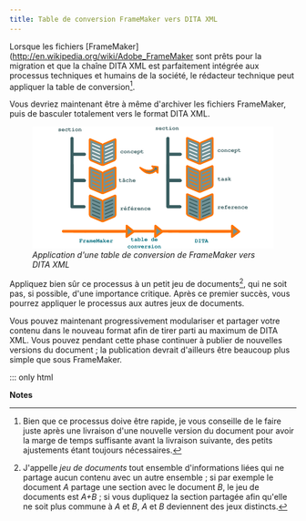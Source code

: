 ```yaml
---
title: Table de conversion FrameMaker vers DITA XML
---
```


Lorsque les fichiers
\[FrameMaker\](<http://en.wikipedia.org/wiki/Adobe_FrameMaker> sont
prêts pour la migration et que la chaîne DITA XML est parfaitement
intégrée aux processus techniques et humains de la société, le rédacteur
technique peut appliquer la table de conversion[^1].

Vous devriez maintenant être à même d\'archiver les fichiers FrameMaker,
puis de basculer totalement vers le format DITA XML.

<figure>
<img src="graphics/dita-migration.svg"
alt="graphics/dita-migration.svg" />
<figcaption><em>Application d'une table de conversion de FrameMaker vers
DITA XML</em></figcaption>
</figure>

Appliquez bien sûr ce processus à un petit jeu de documents[^2], qui ne
soit pas, si possible, d\'une importance critique. Après ce premier
succès, vous pourrez appliquer le processus aux autres jeux de
documents.

Vous pouvez maintenant progressivement modulariser et partager votre
contenu dans le nouveau format afin de tirer parti au maximum de DITA
XML. Vous pouvez pendant cette phase continuer à publier de nouvelles
versions du document ; la publication devrait d\'ailleurs être beaucoup
plus simple que sous FrameMaker.

::: only
html

**Notes**


[^1]: Bien que ce processus doive être rapide, je vous conseille de le
    faire juste après une livraison d\'une nouvelle version du document
    pour avoir la marge de temps suffisante avant la livraison suivante,
    des petits ajustements étant toujours nécessaires.

[^2]: J\'appelle *jeu de documents* tout ensemble d\'informations liées
    qui ne partage aucun contenu avec un autre ensemble ; si par exemple
    le document *A* partage une section avec le document *B*, le jeu de
    documents est *A+B* ; si vous dupliquez la section partagée afin
    qu\'elle ne soit plus commune à *A* et *B*, *A* et *B* deviennent
    des jeux distincts.
